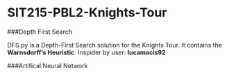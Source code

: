 # SIT215-PBL2-Knights-Tour
###Depth First Search

DFS.py is a Depth-First Search solution for the Knights Tour. It contains the <b>Warnsdorff’s Heuristic</b>. 
Inspider by user: <b>lucamacis92</b>

###Artifical Neural Network
